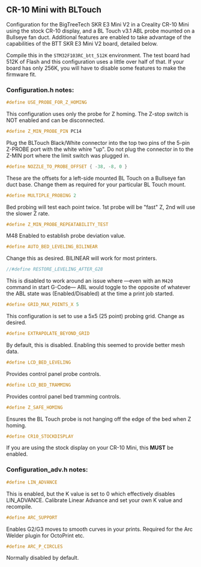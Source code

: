 ## CR-10 Mini with BLTouch

Configuration for the BigTreeTech SKR E3 Mini V2 in a Creality CR-10 Mini using the stock CR-10 display, and a BL Touch v3.1 ABL probe mounted on a Bullseye fan duct. Additional features are enabled to take advantage of the capabilities of the BTT SKR E3 Mini V2 board, detailed below.

Compile this in the `STM32F103RC_btt_512K` environment. The test board had 512K of Flash and this configuration uses a little over half of that. If your board has only 256K, you will have to disable some features to make the firmware fit.

### Configuration.h notes:

```cpp
#define USE_PROBE_FOR_Z_HOMING
```
This configuration uses only the probe for Z homing. The Z-stop switch is NOT enabled and can be disconnected.

```cpp
#define Z_MIN_PROBE_PIN PC14
```
Plug the BLTouch Black/White connector into the top two pins of the 5-pin Z-PROBE port with the white whire "up". Do not plug the connector in to the Z-MIN port where the limit switch was plugged in.

```cpp
#define NOZZLE_TO_PROBE_OFFSET { -38, -8, 0 }
```
These are the offsets for a left-side mounted BL Touch on a Bullseye fan duct base. Change them as required for your particular BL Touch mount.

```cpp
#define MULTIPLE_PROBING 2
```
Bed probing will test each point twice. 1st probe will be "fast" Z, 2nd will use the slower Z rate.

```cpp
#define Z_MIN_PROBE_REPEATABILITY_TEST
```
M48 Enabled to establish probe deviation value.

```cpp
#define AUTO_BED_LEVELING_BILINEAR
```
Change this as desired. BILINEAR will work for most printers.

```cpp
//#define RESTORE_LEVELING_AFTER_G28
```
This is disabled to work around an issue where —even with an `M420` command in start G-Code— ABL would toggle to the opposite of whatever the ABL state was (Enabled/Disabled) at the time a print job started.

```cpp
#define GRID_MAX_POINTS_X 5
```
This configuration is set to use a 5x5 (25 point) probing grid. Change as desired.

```cpp
#define EXTRAPOLATE_BEYOND_GRID
```
By default, this is disabled. Enabling this seemed to provide better mesh data.

```cpp
#define LCD_BED_LEVELING
```
Provides control panel probe controls.

```cpp
#define LCD_BED_TRAMMING
```
Provides control panel bed tramming controls.

```cpp
#define Z_SAFE_HOMING
```
Ensures the BL Touch probe is not hanging off the edge of the bed when Z homing.

```cpp
#define CR10_STOCKDISPLAY
```
If you are using the stock display on your CR-10 Mini, this **MUST** be enabled.

### Configuration_adv.h notes:

```cpp
#define LIN_ADVANCE
```
This is enabled, but the K value is set to 0 which effectively disables LIN_ADVANCE. Calibrate Linear Advance and set your own K value and recompile.

```cpp
#define ARC_SUPPORT
```
Enables G2/G3 moves to smooth curves in your prints. Required for the Arc Welder plugin for OctoPrint etc.

```cpp
#define ARC_P_CIRCLES
```
Normally disabled by default.
